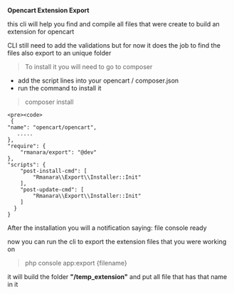 **Opencart Extension Export**

this cli will help you find and compile all files that were create to build an extension for opencart

CLI still need to add the validations but for now it does the job to find the files also export to an unique folder

> To install it you will need to go to composer

 - add the script lines into your opencart / composer.json  
 - run the command to install it

> composer install
    
    <pre><code>
     {
    "name": "opencart/opencart",
	   .....
    },
    "require": {
        "rmanara/export": "@dev"
    },
    "scripts": {
        "post-install-cmd": [
            "Rmanara\\Export\\Installer::Init"
        ],
        "post-update-cmd": [
            "Rmanara\\Export\\Installer::Init"
        ]
	  }
	}
</code> </pre> 

After the installation you will a notification saying:
file console ready 

now you can run the cli to export the extension files that you were working on

> php console app:export {filename}

it will build the folder **"/temp_extension"** and put all file that has that name in it